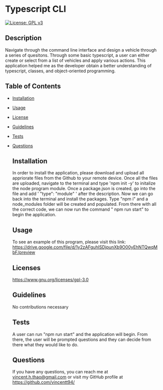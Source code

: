 # Typescript CLI 
  [![License: GPL v3](https://img.shields.io/badge/License-GPLv3-blue.svg)](https://www.gnu.org/licenses/gpl-3.0)  

  ## Description
  Navigate through the command line interface and design a vehicle through a series of quesitons.  Through some basic typescript, a user can either create or select from a list of vehicles and apply various actions.  This application  helped me as the developer obtain a better understanding of typescript, classes, and object-oriented programming.   

## Table of Contents
- [Installation](#installation)
- [Usage](#usage)
- [License](#license)
- [Guidelines](#guidelines)
- [Tests](#tests)
- [Questions](#questions)

  ## Installation
  In order to install the application, please download and upload all appriorate files from the Github to your remote device.  Once all the files are uploaded, navigate to the terminal and type 'npm init -y' to initalize the node program module.  Once a package.json is created, go  into the file and add  ' "type": "module" '  after the description.  Now we can go back into the terminal and install the packages.  Type "npm i" and  a node_modules folder will be created and populated.  From there with all the correct code, we can now run the command " npm run start"  to begin the application.

  ## Usage
  To see an example of this program, please visit this link: https://drive.google.com/file/d/1y2zAFguhISDjpunXb9O00yEhNTQwqMbF/preview

  ## Licenses
  https://www.gnu.org/licenses/gpl-3.0

  ## Guidelines 
  No contributions necessary

  ## Tests
  A user can run "npm run start" and the application will begin.  From there, the user will be prompted questions and they can decide from there what they would like to do.

  ## Questions
  If you have any questions, you can reach me at vincent.h.thao@gmail.com or visit my GitHub profile at https://github.com/vincentt94/


